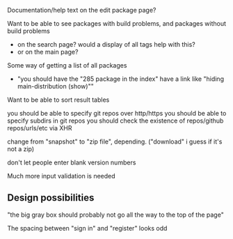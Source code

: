 Documentation/help text on the edit package page?

Want to be able to see packages with build problems, and packages without build problems
 - on the search page? would a display of all tags help with this?
 - or on the main page?

Some way of getting a list of all packages
 - "you should have the "285 package in the index" have a link like "hiding main-distribution (show)""

Want to be able to sort result tables

you should be able to specify git repos over http/https
you should be able to specify subdirs in git repos
you should check the existence of repos/github repos/urls/etc via XHR

change from "snapshot" to "zip file", depending. ("download" i guess if it's not a zip)

don't let people enter blank version numbers

Much more input validation is needed

## Design possibilities

"the big gray box should probably not go all the way to the top of the page"

The spacing between "sign in" and "register" looks odd
